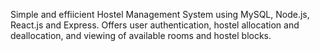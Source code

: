 Simple and effiicient Hostel Management System using MySQL, Node.js, React.js and Express.
Offers user authentication, hostel allocation and deallocation, and viewing of available rooms and hostel blocks.
